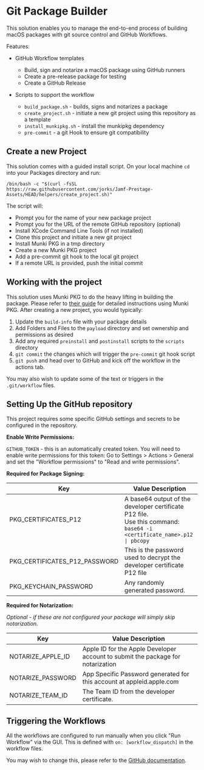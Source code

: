 # Git Package Builder

This solution enables you to manage the end-to-end process of building macOS packages with git source control and GitHub Workflows.

Features: 

- GitHub Workflow templates
	- Build, sign and notarize a macOS package using GitHub runners
	- Create a pre-release package for testing
	- Create a GitHub Release

- Scripts to support the workflow
	- `build_package.sh` - builds, signs and notarizes a package 
	- `create_project.sh` - initiate a new git project using this repository as a template
	- `install_munkipkg.sh` - install the munkipkg dependency
	- `pre-commit` - a git Hook to ensure git compatibility

## Create a new Project

This solution comes with a guided install script. On your local machine `cd` into your Packages directory and run:

```
/bin/bash -c "$(curl -fsSL https://raw.githubusercontent.com/jorks/Jamf-Prestage-Assets/HEAD/helpers/create_project.sh)"
```

The script will:

- Prompt you for the name of your new package project
- Prompt you for the URL of the remote GitHub repository (optional)
- Install XCode Command Line Tools (if not installed)
- Clone this project and initiate a new git project
- Install Munki PKG in a tmp directory
- Create a new Munki PKG project
- Add a pre-commit git hook to the local git project
- If a remote URL is provided, push the initial commit

## Working with the project

This solution uses Munki PKG to do the heavy lifting in building the package. Please refer to [their guide](https://www.munki.org/munki-pkg/) for detailed instructions using Munki PKG. After creating a new project, you would typically:

1. Update the `build-info` file with your package details
2. Add Folders and Files to the `payload` directory and set ownership and permissions as desired
3. Add any required `preinstall` and `postinstall` scripts to the `scripts` directory
4. `git commit` the changes which will trigger the `pre-commit` git hook script
5. `git push` and head over to GitHub and kick off the workflow in the actions tab.

You may also wish to update some of the text or triggers in the `.git/workflow` files.

## Setting Up the GitHub repository

This project requires some specific GitHub settings and secrets to be configured in the repository.

**Enable Write Permissions:**

`GITHUB_TOKEN` - this is an automatically created token. You will need to enable write permissions for this token:
Go to Settings > Actions > General and set the "Workflow permissions" to "Read and write permissions".

**Required for Package Signing:**

| Key                           | Value Description                                                                                                        |
|-------------------------------|--------------------------------------------------------------------------------------------------------------------------|
| PKG_CERTIFICATES_P12          | A base64 output of the developer certificate P12 file.<br>Use this command: `base64 -i <certificate_name>.p12 \| pbcopy` |
| PKG_CERTIFICATES_P12_PASSWORD | This is the password used to decrypt the developer certificate P12 file                                                  |
| PKG_KEYCHAIN_PASSWORD         | Any randomly generated password.                                                                                         |

**Required for Notarization:**

_Optional - if these are not configured your package will simply skip notarization._

| Key               | Value Description                                                               |
|-------------------|---------------------------------------------------------------------------------|
| NOTARIZE_APPLE_ID | Apple ID for the Apple Developer account to submit the package for notarization |
| NOTARIZE_PASSWORD | App Specific Password generated for this account at appleid.apple.com           |
| NOTARIZE_TEAM_ID  | The Team ID from the developer certificate.                                     |

## Triggering the Workflows

All the workflows are configured to run manually when you click "Run Workflow" via the GUI.
This is defined with `on: [workflow_dispatch]` in the workflow files.

You may wish to change this, please refer to the [GitHub documentation](https://docs.github.com/en/actions/using-workflows/triggering-a-workflow).